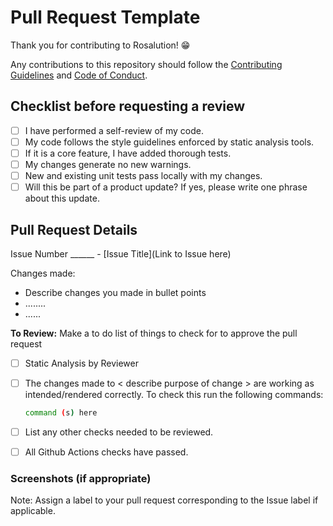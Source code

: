 # Pull Request Template

Thank you for contributing to Rosalution! 😁

<!--- This project only accepts pull requests related to open issues -->
<!--- If suggesting a new feature or change, please discuss it in an issue first -->
<!--- If fixing a bug, there should be an issue describing it with steps to reproduce -->

Any contributions to this repository should follow the [Contributing Guidelines](../CONTRIBUTING.md) and [Code of Conduct](../CODE_OF_CONDUCT.md).

<!-- Pull Request template begins here -->
<!-- Copy from below to end of file -->
## Checklist before requesting a review

- [ ] I have performed a self-review of my code.
- [ ] My code follows the style guidelines enforced by static analysis tools.
- [ ] If it is a core feature, I have added thorough tests.
- [ ] My changes generate no new warnings.
- [ ] New and existing unit tests pass locally with my changes.
- [ ] Will this be part of a product update? If yes, please write one phrase about this update.

## Pull Request Details

Issue Number ______ - [Issue Title](Link to Issue here)
<!-- Note: Title your Pull Request with an appropriate title corresponding to the Issue title -->
Changes made:

- Describe changes you made in bullet points
- ........
- ......

**To Review:**
Make a to do list of things to check for to approve the pull request

- [ ] Static Analysis by Reviewer
- [ ] The changes made to < describe purpose of change > are working as intended/rendered correctly.
  To check this run the following commands:

  ``` bash
  command (s) here
  ```

- [ ] List any other checks needed to be reviewed.
- [ ] All Github Actions checks have passed.

<!-- Delete below header if Screenshots are NOT included -->
### Screenshots (if appropriate)

<!-- Delete below Note AFTER assigning label to your Pull Request -->
Note: Assign a label to your pull request corresponding to the Issue label if applicable.
